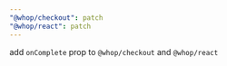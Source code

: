 ```yaml
---
"@whop/checkout": patch
"@whop/react": patch
---
```


add `onComplete` prop to `@whop/checkout` and `@whop/react`
